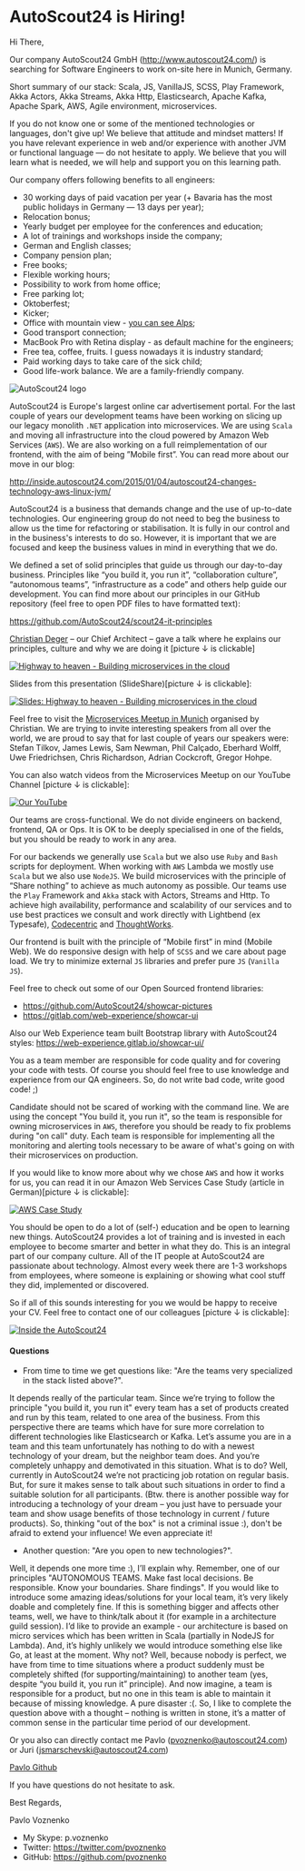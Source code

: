 # AutoScout24 is Hiring!

Hi There,

Our company AutoScout24 GmbH (http://www.autoscout24.com/) is searching for Software Engineers to work on-site here in Munich, Germany.

Short summary of our stack: Scala, JS, VanillaJS, SCSS, Play Framework, Akka Actors, Akka Streams, Akka Http, Elasticsearch,
Apache Kafka, Apache Spark, AWS, Agile environment, microservices.

If you do not know one or some of the mentioned technologies or languages, don't give up!
We believe that attitude and mindset matters! If you have relevant experience in web and/or experience with another JVM or functional language — do not hesitate to apply. We believe that you will learn what is needed, we will help and support you on this learning path.

Our company offers following benefits to all engineers:

* 30 working days of paid vacation per year (+ Bavaria has the most public holidays in Germany — 13 days per year);
* Relocation bonus;
* Yearly budget per employee for the conferences and education;
* A lot of trainings and workshops inside the company;
* German and English classes;
* Company pension plan;
* Free books;
* Flexible working hours;
* Possibility to work from home office;
* Free parking lot;
* Oktoberfest;
* Kicker;
* Office with mountain view - <a href="https://www.google.com/search?ion=1&espv=2&ie=UTF-8&q=alpen%20ten%20towers%20münchen&oq=alpen%20ten%20towers%20münchen&aqs=chrome..69i57.20577j0j7" target="_blank">you can see Alps</a>;
* Good transport connection;
* MacBook Pro with Retina display - as default machine for the engineers;
* Free tea, coffee, fruits. I guess nowadays it is industry standard;
* Paid working days to take care of the sick child;
* Good life-work balance. We are a family-friendly company.

![AutoScout24 logo](https://cloud.githubusercontent.com/assets/1098414/17675779/806f7614-632b-11e6-85f8-d53e4a745054.png)

AutoScout24 is Europe's largest online car advertisement portal. For the last couple of years our development teams have been working on slicing up our legacy monolith `.NET` application into microservices. We are using `Scala` and moving all infrastructure into the cloud powered by Amazon Web Services (`AWS`). We are also working on a full reimplementation of our frontend, with the aim of being ”Mobile first”. You can read more about our move in our blog:

http://inside.autoscout24.com/2015/01/04/autoscout24-changes-technology-aws-linux-jvm/

AutoScout24 is a business that demands change and the use of up-to-date technologies. Our engineering group do not need to beg the business to allow us the time for refactoring or stabilisation. It is fully in our control and in the business's interests to do so. However, it is important that we are focused and keep the business values in mind in everything that we do.

We defined a set of solid principles that guide us through our day-to-day business. Principles like “you build it, you run
it”, “collaboration culture”, “autonomous teams”, “infrastructure as a code” and others help guide our development.
You can find more about our principles in our GitHub repository (feel free to open PDF files to have formatted text):

https://github.com/AutoScout24/scout24-it-principles

[Christian Deger](https://twitter.com/cdeger) – our Chief Architect – gave a talk where he explains our principles, culture and why we are doing it [picture ↓ is clickable]

[![Highway to heaven - Building microservices in the cloud](https://cloud.githubusercontent.com/assets/1098414/17675775/7e3d8b38-632b-11e6-9d9f-4f4aa512d667.jpg)](http://www.youtube.com/watch?v=xM8CBgqCEBY)

Slides from this presentation (SlideShare)[picture ↓ is clickable]:

[![Slides: Highway to heaven - Building microservices in the cloud](https://cloud.githubusercontent.com/assets/1098414/17675771/7b76081c-632b-11e6-8b73-afc80413318f.jpg)](http://www.slideshare.net/cdeger/building-microservices-in-the-cloud-goto-nights-berlin-2016)

Feel free to visit the [Microservices Meetup in Munich](http://www.meetup.com/Microservices-Meetup-Munich/) organised by Christian. We are trying to invite interesting speakers from all over the world, we are proud to say that for last couple of years our speakers were: Stefan Tilkov, James Lewis, Sam Newman, Phil Calçado, Eberhard Wolff, Uwe Friedrichsen,
Chris Richardson, Adrian Cockcroft, Gregor Hohpe.

You can also watch videos from the Microservices Meetup on our YouTube Channel [picture ↓ is clickable]:

[![Our YouTube](https://cloud.githubusercontent.com/assets/1098414/17675781/8301b5ea-632b-11e6-9519-470a7b8c096e.png)](https://www.youtube.com/channel/UCeh0x77J4sv2E1IFMzAEiBw)

Our teams are cross-functional. We do not divide engineers on backend, frontend, QA or Ops. It is OK to be deeply specialised in one of the fields, but you should be ready to work in any area.

For our backends we generally use `Scala` but we also use `Ruby` and `Bash` scripts for deployment. When working with `AWS` Lambda we mostly use `Scala` but we also use `NodeJS`. We build microservices with the principle of “Share nothing” to achieve as much autonomy as possible. Our teams use the `Play` Framework and `Akka` stack with Actors, Streams and Http. To achieve high availability, performance and scalability of our services and to use best practices we consult and work directly with Lightbend (ex Typesafe), [Codecentric](https://www.codecentric.de/) and [ThoughtWorks](https://www.thoughtworks.com).

Our frontend is built with the principle of “Mobile first” in mind (Mobile Web). We do responsive design with help
of `SCSS` and we care about page load. We try to minimize external `JS` libraries and prefer pure `JS` (`Vanilla JS`).

Feel free to check out some of our Open Sourced frontend libraries:

- https://github.com/AutoScout24/showcar-pictures
- https://gitlab.com/web-experience/showcar-ui

Also our Web Experience team built Bootstrap library with AutoScout24 styles: https://web-experience.gitlab.io/showcar-ui/

You as a team member are responsible for code quality and for covering your code with tests. Of course you should feel free to use knowledge and experience from our QA engineers. So, do not write bad code, write good code! ;)

Candidate should not be scared of working with the command line. We are using the concept "You build it, you run it", so the team is responsible for owning microservices in `AWS`, therefore you should be ready to fix problems during "on call" duty. Each team is responsible for implementing all the monitoring and alerting tools necessary to be aware of what's going on with their microservices on production.

If you would like to know more about why we chose `AWS` and how it works for us, you can read it in our Amazon Web Services Case Study (article in German)[picture ↓ is clickable]:

[![AWS Case Study](https://cloud.githubusercontent.com/assets/1098414/17675782/870152ea-632b-11e6-8bd6-9e78b409e341.png)](https://aws.amazon.com/de/solutions/case-studies/autoscout24/)

You should be open to do a lot of (self-) education and be open to learning new things. AutoScout24 provides a lot of training and is invested in each employee to become smarter and better in what they do. This is an integral part of our company culture. All of the IT people at AutoScout24 are passionate about technology. Almost every week there are 1-3 workshops from employees, where someone is explaining or showing what cool stuff they did, implemented or discovered.

So if all of this sounds interesting for you we would be happy to receive your CV. Feel free to contact one of our
colleagues [picture ↓ is clickable]:

[![Inside the AutoScout24](https://cloud.githubusercontent.com/assets/1098414/17675763/75b10ab2-632b-11e6-93e4-e36ef725fc7b.jpg)](http://inside.autoscout24.com/career/2015/08/06/wanted-next-generation-software-engineer/)

#### Questions
* From time to time we get questions like: "Are the teams very specialized in the stack listed above?".

It depends really of the particular team. Since we’re trying to follow the principle "you build it, you run it" every team has a set of products created and run by this team, related to one area of the business. From this perspective there are teams which have for sure more correlation to different technologies like Elasticsearch or Kafka. 
Let’s assume you are in a team and this team unfortunately has nothing to do with a newest technology of your dream, but the neighbor team does. And you’re completely unhappy and demotivated in this situation. What is to do? Well, currently in AutoScout24 we’re not practicing job rotation on regular basis. But, for sure it makes sense to talk about such situations in order to find a suitable solution for all participants.
(Btw. there is another possible way for introducing a technology of your dream – you just have to persuade your team and show usage benefits of those technology in current / future products).
So, thinking "out of the box" is not a criminal issue :), don't be afraid to extend your influence! We even appreciate it!

* Another question: "Are you open to new technologies?".

Well, it depends one more time :), I’ll explain why. 
Remember, one of our principles "AUTONOMOUS TEAMS. Make fast local decisions. Be responsible. Know your boundaries. Share findings". If you would like to introduce some amazing ideas/solutions for your local team, it’s very likely doable and completely fine. If this is something bigger and affects other teams, well, we have to think/talk about it (for example in a architecture guild session).
I’d like to provide an example - our architecture is based on micro services which has been written in Scala (partially in NodeJS for Lambda). And, it’s highly unlikely we would introduce something else like Go, at least at the moment. Why not? Well, because nobody is perfect, we have from time to time situations where a product suddenly must be completely shifted (for supporting/maintaining) to another team (yes, despite “you build it, you run it” principle). And now imagine, a team is responsible for a product, but no one in this team is able to maintain it because of missing knowledge. A pure disaster :(.
So, I like to complete the question above with a thought – nothing is written in stone, it’s a matter of common sense in the particular time period of our development.


Or you also can directly contact me Pavlo (pvoznenko@autoscout24.com) or Juri (jsmarschevski@autoscout24.com)

[Pavlo Github ](https://github.com/pvoznenko)

If you have questions do not hesitate to ask.

Best Regards,

Pavlo Voznenko

- My Skype: p.voznenko
- Twitter: https://twitter.com/pvoznenko
- GitHub: https://github.com/pvoznenko
